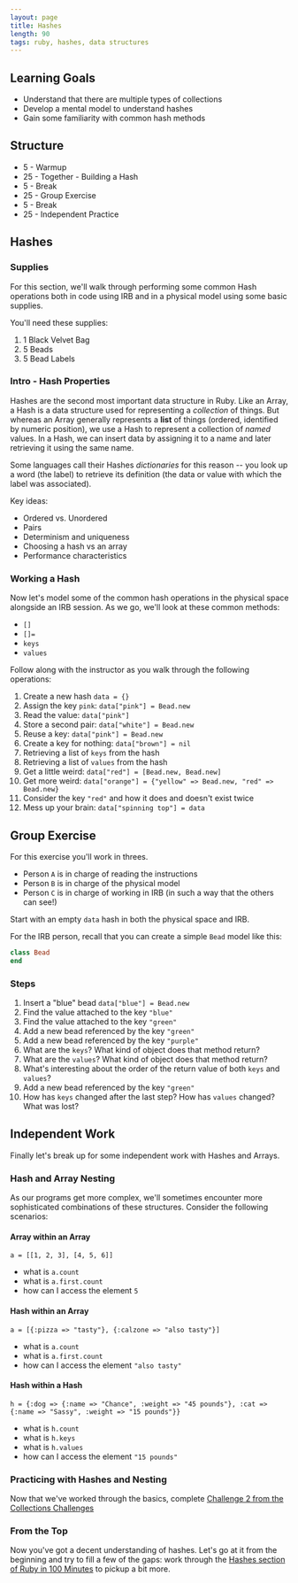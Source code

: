 ```yaml
---
layout: page
title: Hashes
length: 90
tags: ruby, hashes, data structures
---
```


## Learning Goals

* Understand that there are multiple types of collections
* Develop a mental model to understand hashes
* Gain some familiarity with common hash methods

## Structure

* 5 - Warmup
* 25 - Together - Building a Hash
* 5 - Break
* 25 - Group Exercise
* 5 - Break
* 25 - Independent Practice

## Hashes

### Supplies

For this section, we'll walk through performing some common Hash operations both in code using IRB and in a physical model using some basic supplies.

You'll need these supplies:

1. 1 Black Velvet Bag
2. 5 Beads
3. 5 Bead Labels

### Intro - Hash Properties

Hashes are the second most important data structure in Ruby. Like an Array, a Hash is a data structure used for representing a _collection_ of things. But whereas an Array generally represents a **list** of things (ordered, identified by numeric position), we use a Hash to represent a collection of *named* values. In a Hash, we can insert data by assigning it to a name and later retrieving it using the same name.

Some languages call their Hashes *dictionaries* for this reason -- you look up a word (the label) to retrieve its definition (the data or value with which the label was associated).

Key ideas:

* Ordered vs. Unordered
* Pairs
* Determinism and uniqueness
* Choosing a hash vs an array
* Performance characteristics

### Working a Hash

Now let's model some of the common hash operations in the physical space alongside an IRB session. As we go, we'll look at these common methods:

* `[]`
* `[]=`
* `keys`
* `values`

Follow along with the instructor as you walk through the following operations:

1. Create a new hash `data = {}`
2. Assign the key `pink`: `data["pink"] = Bead.new`
3. Read the value: `data["pink"]`
4. Store a second pair: `data["white"] = Bead.new`
5. Reuse a key: `data["pink"] = Bead.new`
6. Create a key for nothing: `data["brown"] = nil`
7. Retrieving a list of `keys` from the hash
8. Retrieving a list of `values` from the hash
9. Get a little weird: `data["red"] = [Bead.new, Bead.new]`
10. Get more weird: `data["orange"] = {"yellow" => Bead.new, "red" => Bead.new}`
11. Consider the key `"red"` and how it does and doesn't exist twice
12. Mess up your brain: `data["spinning top"] = data`

## Group Exercise

For this exercise you'll work in threes.

* Person `A` is in charge of reading the instructions
* Person `B` is in charge of the physical model
* Person `C` is in charge of working in IRB (in such a way that the others can see!)

Start with an empty `data` hash in both the physical space and IRB.

For the IRB person, recall that you can create a simple `Bead` model like this:

```ruby
class Bead
end
```

### Steps

1. Insert a "blue" bead `data["blue"] = Bead.new`
2. Find the value attached to the key `"blue"`
3. Find the value attached to the key `"green"`
4. Add a new bead referenced by the key `"green"`
5. Add a new bead referenced by the key `"purple"`
6. What are the `keys`? What kind of object does that method return?
7. What are the `values`? What kind of object does that method return?
8. What's interesting about the order of the return value of both `keys` and `values`?
9. Add a new bead referenced by the key `"green"`
10. How has `keys` changed after the last step? How has `values` changed? What
was lost?

## Independent Work

Finally let's break up for some independent work with Hashes and Arrays.

### Hash and Array Nesting

As our programs get more complex, we'll sometimes encounter more sophisticated combinations of these structures. Consider the following scenarios:

#### Array within an Array

```
a = [[1, 2, 3], [4, 5, 6]]
```

* what is `a.count`
* what is `a.first.count`
* how can I access the element `5`

#### Hash within an Array

```
a = [{:pizza => "tasty"}, {:calzone => "also tasty"}]
```

* what is `a.count`
* what is `a.first.count`
* how can I access the element `"also tasty"`

#### Hash within a Hash

```
h = {:dog => {:name => "Chance", :weight => "45 pounds"}, :cat => {:name => "Sassy", :weight => "15 pounds"}}
```

* what is `h.count`
* what is `h.keys`
* what is `h.values`
* how can I access the element `"15 pounds"`

### Practicing with Hashes and Nesting

Now that we've worked through the basics, complete [Challenge 2 from the Collections Challenges](https://github.com/turingschool/challenges/blob/master/collections.markdown#2-state-capitals)

### From the Top

Now you've got a decent understanding of hashes. Let's go at it from the
beginning and try to fill a few of the gaps: work through the [Hashes section of Ruby in 100 Minutes](http://tutorials.jumpstartlab.com/projects/ruby_in_100_minutes.html#8.-hashes) to pickup a bit more.
